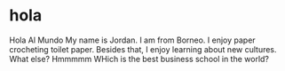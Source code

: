 # hola
Hola Al Mundo
My name is Jordan. I am from Borneo. I enjoy paper crocheting toilet paper.
Besides that, I enjoy learning about new cultures.
What else?
Hmmmmm WHich is the best business school in the world?
